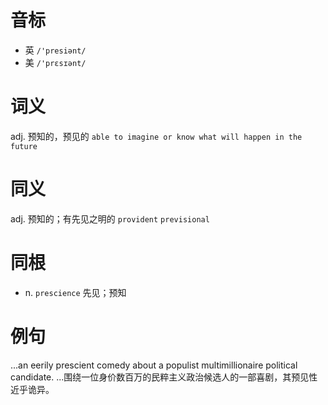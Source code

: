 # 音标

- 英 `/'presiənt/`
- 美 `/'prɛsɪənt/`

# 词义

adj. 预知的，预见的
`able to imagine or know what will happen in the future`

# 同义

adj. 预知的；有先见之明的
`provident` `previsional`

# 同根

- n. `prescience` 先见；预知

# 例句

...an eerily prescient comedy about a populist multimillionaire political candidate.
...围绕一位身价数百万的民粹主义政治候选人的一部喜剧，其预见性近乎诡异。


